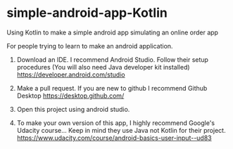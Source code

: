# simple-android-app-Kotlin
Using Kotlin to make a simple android app simulating an online order app


For people trying to learn to make an android application.

1. Download an IDE. I recommend Android Studio. Follow their setup procedures (You will also need Java developer kit installed)
   https://developer.android.com/studio

2. Make a pull request. If you are new to github I recommend Github Desktop https://desktop.github.com/

3. Open this project using android studio.

4. To make your own version of this app, I highly recommend Google's Udacity course... Keep in mind they use Java not Kotlin for their project.
    https://www.udacity.com/course/android-basics-user-input--ud83
